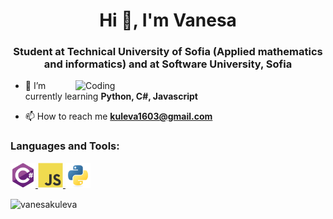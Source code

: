 <h1 align="center">Hi 👋, I'm Vanesa</h1>
<h3 align="center">Student at Technical University of Sofia (Applied mathematics and informatics) and at Software University, Sofia</h3>
<img align="right" alt="Coding" width="400" src=“https://wifflegif.com/gifs/507629-creative-coding-perfect-loop-gif">

- 🌱 I’m currently learning **Python, C#, Javascript**

- 📫 How to reach me **kuleva1603@gmail.com**


<h3 align="left">Languages and Tools:</h3>
<p align="left"> <a href="https://www.w3schools.com/cs/" target="_blank" rel="noreferrer"> <img src="https://raw.githubusercontent.com/devicons/devicon/master/icons/csharp/csharp-original.svg" alt="csharp" width="40" height="40"/> </a> <a href="https://developer.mozilla.org/en-US/docs/Web/JavaScript" target="_blank" rel="noreferrer"> <img src="https://raw.githubusercontent.com/devicons/devicon/master/icons/javascript/javascript-original.svg" alt="javascript" width="40" height="40"/> </a> <a href="https://www.python.org" target="_blank" rel="noreferrer"> <img src="https://raw.githubusercontent.com/devicons/devicon/master/icons/python/python-original.svg" alt="python" width="40" height="40"/> </a> </p>

<p><img align="center" src="https://github-readme-streak-stats.herokuapp.com/?user=vanesakuleva&" alt="vanesakuleva" /></p>

